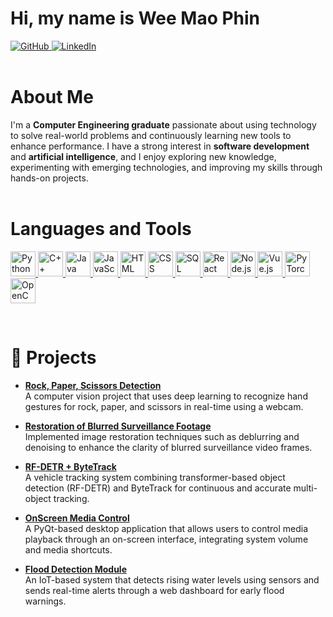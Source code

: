 # Hi, my name is Wee Mao Phin
<a href="https://github.com/wmp1123" target="_blank" rel="noopener noreferrer">
  <img src="https://img.shields.io/badge/GitHub-181717?style=for-the-badge&logo=github&logoColor=white" alt="GitHub" />
</a>
<a href="https://www.linkedin.com/in/weemaophin/" target="_blank" rel="noopener noreferrer">
  <img src="https://img.shields.io/badge/LinkedIn-0077B5?style=for-the-badge&logo=linkedin&logoColor=white" alt="LinkedIn" />
</a>
<br><br>

#  About Me  
I'm a **Computer Engineering graduate** passionate about using technology to solve real-world problems and continuously learning new tools to enhance performance. I have a strong interest in **software development** and **artificial intelligence**, and I enjoy exploring new knowledge, experimenting with emerging technologies, and improving my skills through hands-on projects.
<br><br>

# Languages and Tools  

<p align="left">
  <a href="https://www.python.org/" target="_blank" rel="noreferrer">
    <img src="https://cdn.jsdelivr.net/gh/devicons/devicon/icons/python/python-original.svg" alt="Python" width="40" height="40"/>
  </a>
  <a href="https://isocpp.org/" target="_blank" rel="noreferrer">
    <img src="https://cdn.jsdelivr.net/gh/devicons/devicon/icons/cplusplus/cplusplus-original.svg" alt="C++" width="40" height="40"/>
  </a>
  <a href="https://www.java.com/" target="_blank" rel="noreferrer">
    <img src="https://cdn.jsdelivr.net/gh/devicons/devicon/icons/java/java-original.svg" alt="Java" width="40" height="40"/>
  </a>
  <a href="https://developer.mozilla.org/en-US/docs/Web/JavaScript" target="_blank" rel="noreferrer">
    <img src="https://cdn.jsdelivr.net/gh/devicons/devicon/icons/javascript/javascript-original.svg" alt="JavaScript" width="40" height="40"/>
  </a>
  <a href="https://developer.mozilla.org/en-US/docs/Web/HTML" target="_blank" rel="noreferrer">
    <img src="https://cdn.jsdelivr.net/gh/devicons/devicon/icons/html5/html5-original.svg" alt="HTML" width="40" height="40"/>
  </a>
  <a href="https://developer.mozilla.org/en-US/docs/Web/CSS" target="_blank" rel="noreferrer">
    <img src="https://cdn.jsdelivr.net/gh/devicons/devicon/icons/css3/css3-original.svg" alt="CSS" width="40" height="40"/>
  </a>
  <a href="https://www.mysql.com/" target="_blank" rel="noreferrer">
    <img src="https://cdn.jsdelivr.net/gh/devicons/devicon/icons/mysql/mysql-original.svg" alt="SQL (MySQL)" width="40" height="40"/>
  </a>
  <a href="https://react.dev/" target="_blank" rel="noreferrer">
    <img src="https://cdn.jsdelivr.net/gh/devicons/devicon/icons/react/react-original.svg" alt="React" width="40" height="40"/>
  </a>
  <a href="https://nodejs.org/" target="_blank" rel="noreferrer">
    <img src="https://cdn.jsdelivr.net/gh/devicons/devicon/icons/nodejs/nodejs-original.svg" alt="Node.js" width="40" height="40"/>
  </a>
  <a href="https://vuejs.org/" target="_blank" rel="noreferrer">
    <img src="https://cdn.jsdelivr.net/gh/devicons/devicon/icons/vuejs/vuejs-original.svg" alt="Vue.js" width="40" height="40"/>
  </a>
  <a href="https://pytorch.org/" target="_blank" rel="noreferrer">
    <img src="https://cdn.jsdelivr.net/gh/devicons/devicon/icons/pytorch/pytorch-original.svg" alt="PyTorch" width="40" height="40"/>
  </a>
  <a href="https://opencv.org/" target="_blank" rel="noreferrer">
    <img src="https://cdn.jsdelivr.net/gh/devicons/devicon/icons/opencv/opencv-original.svg" alt="OpenCV" width="40" height="40"/>
  </a>
</p>
<br>


# 🚀 Projects
- **[Rock, Paper, Scissors Detection](https://github.com/codecinn27/ml_assignment_4733)**  
  A computer vision project that uses deep learning to recognize hand gestures for rock, paper, and scissors in real-time using a webcam.  

- **[Restoration of Blurred Surveillance Footage](https://github.com/NgWJ422/Restoration-of-Blurred-Surveillance-Footage)**  
  Implemented image restoration techniques such as deblurring and denoising to enhance the clarity of blurred surveillance video frames.  

- **[RF-DETR + ByteTrack](https://github.com/wmp1123/rfdetr-bytetrack)**  
  A vehicle tracking system combining transformer-based object detection (RF-DETR) and ByteTrack for continuous and accurate multi-object tracking.  

- **[OnScreen Media Control](https://github.com/wmp1123/OnScreen_Media_Control)**  
  A PyQt-based desktop application that allows users to control media playback through an on-screen interface, integrating system volume and media shortcuts.  

- **[Flood Detection Module](https://github.com/codecinn27/Y3S2_flood2)**  
  An IoT-based system that detects rising water levels using sensors and sends real-time alerts through a web dashboard for early flood warnings.


